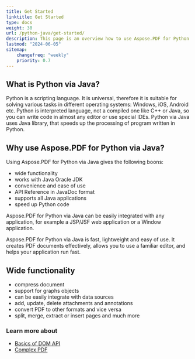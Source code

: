 ```yaml
---
title: Get Started
linktitle: Get Started
type: docs
weight: 30
url: /python-java/get-started/
description: This page is an overview how to use Aspose.PDF for Python via Java for creating and editing a PDF document
lastmod: "2024-06-05"
sitemap:
    changefreq: "weekly"
    priority: 0.7
---
```


## What is Python via Java?

Python is a scripting language. It is universal, therefore it is suitable for solving various tasks in different operating systems: Windows, iOS, Android etc.
Python is interpreted language, not a compiled one like C++ or Java, so you can write code in almost any editor or use special IDEs.
Python via Java uses Java library, that speeds up the processing of program written in Python.

## Why use Aspose.PDF for Python via Java?

Using Aspose.PDF for Python via Java gives the following boons:

- wide functionality
- works with Java Oracle JDK
- convenience and ease of use
- API Reference in JavaDoc format
- supports all Java applications
- speed up Python code

Aspose.PDF for Python via Java can be easily integrated with any application, for example a JSP/JSF web application or a Window application.

Aspose.PDF for Python via Java is fast, lightweight and easy of use.
It creates PDF documents effectively, allows you to use a familiar editor, and helps your application run fast.

## Wide functionality

- compress document
- support for graphs objects
- can be easily integrate with data sources
- add, update, delete attachments and annotations
- convert PDF to other formats and vice versa
- split, merge, extract or insert pages and much more

### Learn more about

- [Basics of DOM API](/pdf/python-java/basics-of-dom-api/)
- [Complex PDF](/pdf/python-java/complex-pdf-example/)